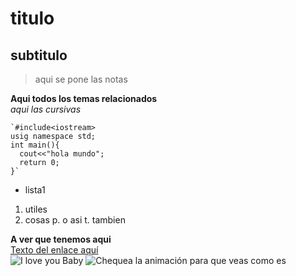 # titulo  
## subtitulo 
>aqui se pone las notas

**Aqui todos los temas relacionados**  
*aqui las cursivas*

```[c++]
`#include<iostream>
usig namespace std;
int main(){
  cout<<"hola mundo";
  return 0;
}`
```
* lista1
1. utiles
2. cosas
p. o asi
t. tambien

**A ver que tenemos aqui**  
[Texto del enlace aquí](www.pagina.com "Título del enlace")  
![I love you Baby](http://ambicia.com/img/broi-4/queen-marry-640-06.jpg "My love")
![Chequea la animación para que veas como es](https://gph.is/g/E1nWvgd)
